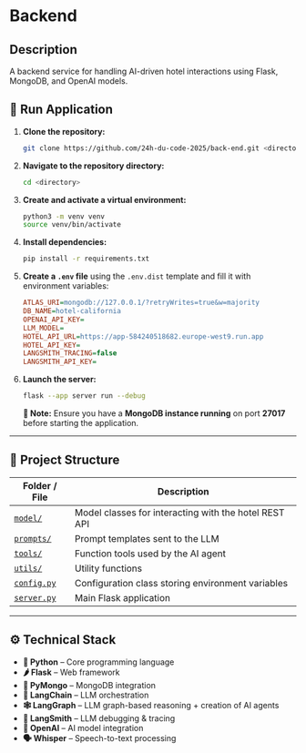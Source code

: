 # Backend

## Description

A backend service for handling AI-driven hotel interactions using Flask, MongoDB, and OpenAI models.

## 🚀 Run Application

1. **Clone the repository:**
   ```bash
   git clone https://github.com/24h-du-code-2025/back-end.git <directory>
   ```

2. **Navigate to the repository directory:**
   ```bash
   cd <directory>
   ```

3. **Create and activate a virtual environment:**
   ```bash
   python3 -m venv venv
   source venv/bin/activate
   ```

4. **Install dependencies:**
   ```bash
   pip install -r requirements.txt
   ```

5. **Create a `.env` file** using the `.env.dist` template and fill it with environment variables:
   ```ini
   ATLAS_URI=mongodb://127.0.0.1/?retryWrites=true&w=majority
   DB_NAME=hotel-california
   OPENAI_API_KEY=
   LLM_MODEL=
   HOTEL_API_URL=https://app-584240518682.europe-west9.run.app
   HOTEL_API_KEY=
   LANGSMITH_TRACING=false
   LANGSMITH_API_KEY=
   ```

6. **Launch the server:**
   ```bash
   flask --app server run --debug
   ```

   **🔹 Note:** Ensure you have a **MongoDB instance running** on port **27017** before starting the application.

---

## 📁 Project Structure  

| Folder / File | Description |
|--------------|------------|
| [`model/`](model) | Model classes for interacting with the hotel REST API |
| [`prompts/`](prompts) | Prompt templates sent to the LLM |
| [`tools/`](tools) | Function tools used by the AI agent |
| [`utils/`](utils) | Utility functions |
| [`config.py`](config.py) | Configuration class storing environment variables |
| [`server.py`](server.py) | Main Flask application |

---

## ⚙️ Technical Stack  

- **🐍 Python** – Core programming language
- **🌶️ Flask** – Web framework
- **🍃 PyMongo** – MongoDB integration
- **🔗 LangChain** – LLM orchestration
- **🕸️ LangGraph** – LLM graph-based reasoning + creation of AI agents
- **📂 LangSmith** – LLM debugging & tracing
- **🤖 OpenAI** – AI model integration
- **🗣️ Whisper** – Speech-to-text processing
